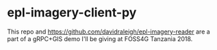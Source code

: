 # epl-imagery-client-py

This repo and https://github.com/davidraleigh/epl-imagery-reader are a part of a gRPC+GIS demo I'll be giving at FOSS4G Tanzania 2018.

